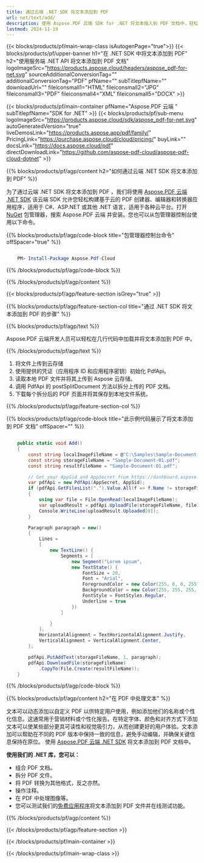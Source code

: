 ```yaml
---
title: 通过云端 .NET SDK 将文本添加到 PDF
url: net/text/add/
description: 使用 Aspose.PDF 云端 SDK for .NET 将文本插入到 PDF 文档中，轻松自动化内容编辑。
lastmod: 2024-11-19
---
```


{{< blocks/products/pf/main-wrap-class isAutogenPage="true">}}
{{< blocks/products/pf/upper-banner h1="在 .NET SDK 中将文本添加到 PDF" h2="使用服务端 .NET API 将文本添加到 PDF 文档" logoImageSrc="https://products.aspose.cloud/headers/aspose_pdf-for-net.svg" sourceAdditionalConversionTag="" additionalConversionTag="PDF" pfName="" subTitlepfName="" downloadUrl="" fileiconsmall1="HTML" fileiconsmall2="JPG" fileiconsmall3="PDF" fileiconsmall4="XML" fileiconsmall5="DOCX" >}}

{{< blocks/products/pf/main-container pfName="Aspose.PDF 云端 " subTitlepfName="SDK for .NET" >}}
{{< blocks/products/pf/sub-menu logoImageSrc="https://products.aspose.cloud/sdk/aspose_pdf-for-net.svg"
autoGeneratedVersion="true"
liveDemosLink="https://products.aspose.app/pdf/family/" PricingLink="https://purchase.aspose.cloud/cloud/pricing/" buyLink="" docsLink="https://docs.aspose.cloud/pdf"  directDownloadLink="https://github.com/aspose-pdf-cloud/aspose-pdf-cloud-dotnet" >}}

{{% blocks/products/pf/agp/content h2="如何通过云端 .NET SDK 将文本添加到 PDF" %}}

为了通过云端 .NET SDK 将文本添加到 PDF ，我们将使用
[Aspose.PDF 云端 .NET SDK](https://products.aspose.cloud/pdf/net/)
该云端 SDK 允许您轻松构建基于云的 PDF 创建器、编辑器和转换器应用程序，适用于 C#、ASP.NET 或其他 .NET 语言，适用于各种云平台。打开
[NuGet](https://www.nuget.org/packages/Aspose.Pdf-Cloud)
包管理器，搜索
Aspose.PDF 云端
并安装。您也可以从包管理器控制台使用以下命令。

{{% blocks/products/pf/agp/code-block title="包管理器控制台命令" offSpacer="true" %}}

```powershell

    PM> Install-Package Aspose.Pdf-Cloud

```

{{% /blocks/products/pf/agp/code-block %}}

{{% /blocks/products/pf/agp/content %}}

{{< blocks/products/pf/agp/feature-section isGrey="true" >}}

{{% blocks/products/pf/agp/feature-section-col title="通过 .NET SDK 将文本添加到 PDF 的步骤" %}}

{{% blocks/products/pf/agp/text %}}

Aspose.PDF 云端开发人员可以轻松在几行代码中加载并将文本添加到 PDF 中。

{{% /blocks/products/pf/agp/text %}}

1. 将文件上传到云存储
1. 使用提供的凭证（应用程序 ID 和应用程序密钥）初始化 PdfApi。
1. 读取本地 PDF 文件并将其上传到 Aspose 云存储。
1. 调用 PdfApi 的 postSplitDocument 方法以拆分上传的 PDF 文档。
1. 下载每个拆分后的 PDF 页面并将其保存到本地文件系统。

{{% /blocks/products/pf/agp/feature-section-col %}}



{{% blocks/products/pf/agp/code-block title="此示例代码展示了将文本添加到 PDF 文档" offSpacer="" %}}

```cs

    public static void Add()
    {
        const string localImageFileName = @"C:\Samples\Sample-Document-01.pdf";
        const string storageFileName = "Sample-Document-01.pdf";
        const string resultFileName = "Sample-Document-01.pdf";

        // Get your AppSid and AppSecret from https://dashboard.aspose.cloud (free registration required).
        var pdfApi = new PdfApi(AppSecret, AppSid);
        if (pdfApi.GetFilesList(".").Value.All(f => f.Name != storageFileName))
        {
            using var file = File.OpenRead(localImageFileName);
            var uploadResult = pdfApi.UploadFile(storageFileName, file);
            Console.WriteLine(uploadResult.Uploaded[0]);
        }

        Paragraph paragraph = new()
        {
            Lines =
            [
                new TextLine() {
                    Segments = [
                        new Segment("Lorem ipsum",
                        new TextState() {
                            FontSize = 20,
                            Font = "Arial",
                            ForegroundColor = new Color(255, 0, 0, 255),
                            BackgroundColor = new Color(255, 255, 255, 0),
                            FontStyle = FontStyles.Regular,
                            Underline = true
                        })
                    ]

                }
            ],
            HorizontalAlignment = TextHorizontalAlignment.Justify,
            VerticalAlignment = VerticalAlignment.Center,
        };

        pdfApi.PutAddText(storageFileName, 1, paragraph);
        pdfApi.DownloadFile(storageFileName)
            .CopyTo(File.Create(resultFileName));
    }
```

{{% /blocks/products/pf/agp/code-block %}}

{{% blocks/products/pf/agp/content h2="在 PDF 中处理文本" %}}

文本可以动态添加以自定义 PDF 以供特定用户使用，例如添加他们的名称或个性化信息。这通常用于营销材料或个性化报告。在特定字体、颜色和对齐方式下添加文本可以使某些部分更具可读性和视觉吸引力，从而创建更好的用户体验。文本添加可以帮助在不同的 PDF 版本中保持一致的信息，避免手动编辑，并确保关键信息保持在原位。
使用 [Aspose.PDF 云端 .NET SDK](https://products.aspose.cloud/pdf/net/) 将文本添加到 PDF 文档中。

**使用我们的 .NET 库，您可以：**

+ 组合 PDF 文档。
+ 拆分 PDF 文件。
+ 将 PDF 转换为其他格式，反之亦然。
+ 操作注释。
+ 在 PDF 中处理图像等。
+ 您可以测试我们的[免费应用程序](https://products.aspose.app/pdf/editor)将文本添加到 PDF 文件并在线测试功能。

{{% /blocks/products/pf/agp/content %}}

{{< /blocks/products/pf/agp/feature-section >}}

{{< /blocks/products/pf/main-container >}}

{{< /blocks/products/pf/main-wrap-class >}}

